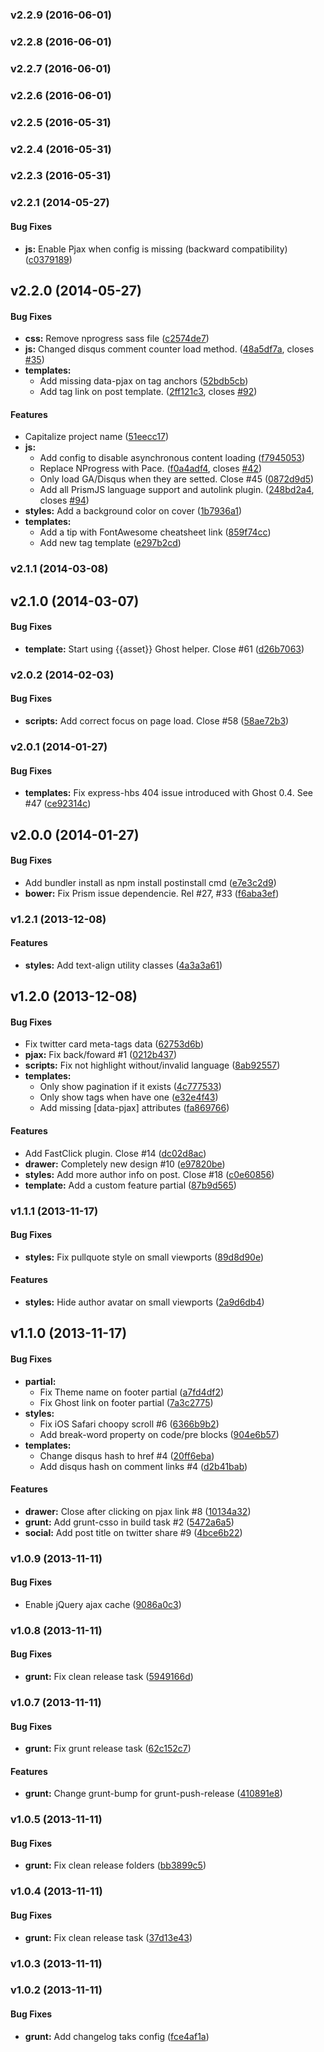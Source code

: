 <a name="v2.2.9"></a>
### v2.2.9 (2016-06-01)

<a name="v2.2.8"></a>
### v2.2.8 (2016-06-01)

<a name="v2.2.7"></a>
### v2.2.7 (2016-06-01)

<a name="v2.2.6"></a>
### v2.2.6 (2016-06-01)

<a name="v2.2.5"></a>
### v2.2.5 (2016-05-31)

<a name="v2.2.4"></a>
### v2.2.4 (2016-05-31)

<a name="v2.2.3"></a>
### v2.2.3 (2016-05-31)

<a name="v2.2.1"></a>
### v2.2.1 (2014-05-27)


#### Bug Fixes

* **js:** Enable Pjax when config is missing  (backward compatibility) ([c0379189](http://github.com/oswaldoacauan/ghostium/commit/c03791891b024212506d3b19ef66d1b31e4f9402))

<a name="v2.2.0"></a>
## v2.2.0 (2014-05-27)


#### Bug Fixes

* **css:** Remove nprogress sass file ([c2574de7](http://github.com/oswaldoacauan/ghostium/commit/c2574de73c9a37cbcb34e66b57a74c1cdee2ba14))
* **js:** Changed disqus comment counter load method. ([48a5df7a](http://github.com/oswaldoacauan/ghostium/commit/48a5df7a3ec24ad91e60cfb9e81ced78e785a5b5), closes [#35](http://github.com/oswaldoacauan/ghostium/issues/35))
* **templates:**
  * Add missing data-pjax on tag anchors ([52bdb5cb](http://github.com/oswaldoacauan/ghostium/commit/52bdb5cbcfdbee82de93d3c42dc231e422c2f756))
  * Add tag link on post template. ([2ff121c3](http://github.com/oswaldoacauan/ghostium/commit/2ff121c3f536d8f5b7fab2a9672cccd2ac12dc94), closes [#92](http://github.com/oswaldoacauan/ghostium/issues/92))


#### Features

* Capitalize project name ([51eecc17](http://github.com/oswaldoacauan/ghostium/commit/51eecc17d3d6f1acf037db1bf1c34626b7d6abbe))
* **js:**
  * Add config to disable asynchronous content loading ([f7945053](http://github.com/oswaldoacauan/ghostium/commit/f7945053db884774f6644d2dcbc0a4f81a0d3d16))
  * Replace NProgress with Pace. ([f0a4adf4](http://github.com/oswaldoacauan/ghostium/commit/f0a4adf4463677c73826feded2167e43c789b055), closes [#42](http://github.com/oswaldoacauan/ghostium/issues/42))
  * Only load GA/Disqus when they are setted. Close #45 ([0872d9d5](http://github.com/oswaldoacauan/ghostium/commit/0872d9d55ffc1ccb9fb3aa0f5e1f6fb90f68a0b2))
  * Add all PrismJS language support and autolink plugin. ([248bd2a4](http://github.com/oswaldoacauan/ghostium/commit/248bd2a4e86d22021cf53905bec34cc19bb5510c), closes [#94](http://github.com/oswaldoacauan/ghostium/issues/94))
* **styles:** Add a background color on cover ([1b7936a1](http://github.com/oswaldoacauan/ghostium/commit/1b7936a1e2f98821346a2fede74ad7f3d0f585b1))
* **templates:**
  * Add a tip with FontAwesome cheatsheet link ([859f74cc](http://github.com/oswaldoacauan/ghostium/commit/859f74cc3a08e261df8025a3d248422842e14ba6))
  * Add new tag template ([e297b2cd](http://github.com/oswaldoacauan/ghostium/commit/e297b2cdad7690fc52a325c8502ffcc39a7219a6))

<a name="v2.1.1"></a>
### v2.1.1 (2014-03-08)

<a name="v2.1.0"></a>
## v2.1.0 (2014-03-07)


#### Bug Fixes

* **template:** Start using {{asset}} Ghost helper. Close #61 ([d26b7063](http://github.com/oswaldoacauan/ghostium/commit/d26b706391f8866e38b8a47efb39cd9767c20942))

<a name="v2.0.2"></a>
### v2.0.2 (2014-02-03)


#### Bug Fixes

* **scripts:** Add correct focus on page load. Close #58 ([58ae72b3](http://github.com/oswaldoacauan/ghostium/commit/58ae72b3b29ff1b32f38fd6728b7c8d65044ed8f))

<a name="v2.0.1"></a>
### v2.0.1 (2014-01-27)


#### Bug Fixes

* **templates:** Fix express-hbs 404 issue introduced with Ghost 0.4. See #47 ([ce92314c](http://github.com/oswaldoacauan/ghostium/commit/ce92314c0a5576f3c84134db27ba009cc066580a))

<a name="v2.0.0"></a>
## v2.0.0 (2014-01-27)


#### Bug Fixes

* Add bundler install as npm install postinstall cmd ([e7e3c2d9](http://github.com/oswaldoacauan/ghostium/commit/e7e3c2d9875b7f98a7505c2d0e2fbc13dd9c945e))
* **bower:** Fix Prism issue dependencie. Rel #27, #33 ([f6aba3ef](http://github.com/oswaldoacauan/ghostium/commit/f6aba3efa4de5cf1a20213edfe997a5f8b45d398))

<a name="v1.2.1"></a>
### v1.2.1 (2013-12-08)


#### Features

* **styles:** Add text-align utility classes ([4a3a3a61](http://github.com/oswaldoacauan/ghostium/commit/4a3a3a611c003fbba701aec8c987b053c3d378c4))

<a name="v1.2.0"></a>
## v1.2.0 (2013-12-08)


#### Bug Fixes

* Fix twitter card meta-tags data ([62753d6b](http://github.com/oswaldoacauan/ghostium/commit/62753d6bf6c84bd44c71da6df1d53680d2a2e368))
* **pjax:** Fix back/foward #1 ([0212b437](http://github.com/oswaldoacauan/ghostium/commit/0212b4370b9e02b0cc234c28b300f0c5b12dff2d))
* **scripts:** Fix not highlight without/invalid language ([8ab92557](http://github.com/oswaldoacauan/ghostium/commit/8ab92557ee5e782257658cc857c3363324b3c996))
* **templates:**
  * Only show pagination if it exists ([4c777533](http://github.com/oswaldoacauan/ghostium/commit/4c77753341027ccd5d0230138ee988b62f59219a))
  * Only show tags when have one ([e32e4f43](http://github.com/oswaldoacauan/ghostium/commit/e32e4f43ce4ded9766fe99d840e7fac97e0a95e0))
  * Add missing [data-pjax] attributes ([fa869766](http://github.com/oswaldoacauan/ghostium/commit/fa86976689af771639b2b00edfed9a391c2d1a78))


#### Features

* Add FastClick plugin. Close #14 ([dc02d8ac](http://github.com/oswaldoacauan/ghostium/commit/dc02d8ac7a6644d0ac9e09c900d2297a22b05073))
* **drawer:** Completely new design #10 ([e97820be](http://github.com/oswaldoacauan/ghostium/commit/e97820beecaa3c1e2e633323c64eab078743aad1))
* **styles:** Add more author info on post. Close #18 ([c0e60856](http://github.com/oswaldoacauan/ghostium/commit/c0e6085665def13056478e75b78011d70cc168fb))
* **template:** Add a custom feature partial ([87b9d565](http://github.com/oswaldoacauan/ghostium/commit/87b9d56535c0a3ebe37c9a058f3503b7f8ecec9c))

<a name="v1.1.1"></a>
### v1.1.1 (2013-11-17)


#### Bug Fixes

* **styles:** Fix pullquote style on small viewports ([89d8d90e](http://github.com/oswaldoacauan/ghostium/commit/89d8d90e023f4f0fb2f7842b9af3fb5370207d25))


#### Features

* **styles:** Hide author avatar on small viewports ([2a9d6db4](http://github.com/oswaldoacauan/ghostium/commit/2a9d6db462ca89a74a96da22675f6eb67aaa0919))

<a name="v1.1.0"></a>
## v1.1.0 (2013-11-17)


#### Bug Fixes

* **partial:**
  * Fix Theme name on footer partial ([a7fd4df2](http://github.com/oswaldoacauan/ghostium/commit/a7fd4df2281c86ca231703544b14c436e4441ebf))
  * Fix Ghost link on footer partial ([7a3c2775](http://github.com/oswaldoacauan/ghostium/commit/7a3c2775d8b5532f3c5899b30971abbbc62aad3a))
* **styles:**
  * Fix iOS Safari choopy scroll #6 ([6366b9b2](http://github.com/oswaldoacauan/ghostium/commit/6366b9b2f5dae87b74236955a94f2026cabbc45d))
  * Add break-word property  on code/pre blocks ([904e6b57](http://github.com/oswaldoacauan/ghostium/commit/904e6b571b7619289144227ef7ffaac0ae551bbb))
* **templates:**
  * Change disqus hash to href #4 ([20ff6eba](http://github.com/oswaldoacauan/ghostium/commit/20ff6eba26cf7995fea921046a0bf21cf4f7e222))
  * Add disqus hash on comment links  #4 ([d2b41bab](http://github.com/oswaldoacauan/ghostium/commit/d2b41bab7db9ec6bad317d03b7cb40b266387959))


#### Features

* **drawer:** Close after clicking on pjax link  #8 ([10134a32](http://github.com/oswaldoacauan/ghostium/commit/10134a32c0a210ff517e05ca97960e638304044f))
* **grunt:** Add grunt-csso in build task #2 ([5472a6a5](http://github.com/oswaldoacauan/ghostium/commit/5472a6a5a296ad8a0e04e2b5f2474e1180412b73))
* **social:** Add post title on twitter share  #9 ([4bce6b22](http://github.com/oswaldoacauan/ghostium/commit/4bce6b22ec4c4332aa5ceb868c514c1a5ab8bcbf))

<a name="v1.0.9"></a>
### v1.0.9 (2013-11-11)


#### Bug Fixes

* Enable jQuery ajax cache ([9086a0c3](http://github.com/oswaldoacauan/ghostium/commit/9086a0c3afce03cc8bb871cb6c9df25acb0c916b))

<a name="v1.0.8"></a>
### v1.0.8 (2013-11-11)


#### Bug Fixes

* **grunt:** Fix clean release task ([5949166d](http://github.com/oswaldoacauan/ghostium/commit/5949166df10adf1486d37331a919278c2feb627c))

<a name="v1.0.7"></a>
### v1.0.7 (2013-11-11)


#### Bug Fixes

* **grunt:** Fix grunt release task ([62c152c7](http://github.com/oswaldoacauan/ghostium/commit/62c152c7e985930471052face33872839ac12213))


#### Features

* **grunt:** Change grunt-bump for grunt-push-release ([410891e8](http://github.com/oswaldoacauan/ghostium/commit/410891e8dd3fba04ae9fde2fcd11bcb56b12ca9b))

<a name="v1.0.5"></a>
### v1.0.5 (2013-11-11)


#### Bug Fixes

* **grunt:** Fix clean release folders ([bb3899c5](http://github.com/oswaldoacauan/ghostium/commit/bb3899c52eff283f68f4b80d43f78f65d720894a))

<a name="v1.0.4"></a>
### v1.0.4 (2013-11-11)


#### Bug Fixes

* **grunt:** Fix clean release task ([37d13e43](http://github.com/oswaldoacauan/ghostium/commit/37d13e43e17dfdbc97a6525e6d25fbd3c823ef67))

<a name="v1.0.3"></a>
### v1.0.3 (2013-11-11)

<a name="v1.0.2"></a>
### v1.0.2 (2013-11-11)


#### Bug Fixes

* **grunt:** Add changelog taks config ([fce4af1a](http://github.com/oswaldoacauan/ghostium/commit/fce4af1aea1f1bc8cf0de4195a5b76f1e53fbc3a))

